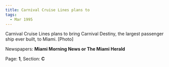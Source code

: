 ```yaml
---  
title: Carnival Cruise Lines plans to  
tags:  
  - Mar 1995  
---  
```

  
Carnival Cruise Lines plans to bring Carnival Destiny, the largest passenger ship ever built, to Miami. [Photo]  
  
Newspapers: **Miami Morning News or The Miami Herald**  
  
Page: **1**, Section: **C** 
